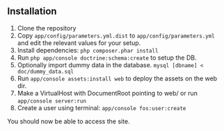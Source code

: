 Installation
------------

1. Clone the repository
2. Copy `app/config/parameters.yml.dist` to `app/config/parameters.yml` and edit the relevant values for your setup.
3. Install dependencies: `php composer.phar install`
4. Run `php app/console doctrine:schema:create` to setup the DB.
5. Optionally import dummy data in the database. `mysql [dbname] < doc/dummy_data.sql`
6. Run `app/console assets:install web` to deploy the assets on the web dir.
7. Make a VirtualHost with DocumentRoot pointing to web/ or run `app/console server:run`
8. Create a user using terminal: `app/console fos:user:create`

You should now be able to access the site.
